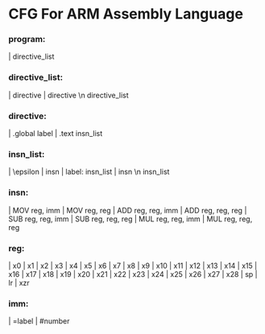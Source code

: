 # CFG For ARM Assembly Language

### program:
| directive\_list

### directive\_list:
| directive
| directive \\n directive\_list

### directive:
| .global label
| .text insn\_list

### insn\_list:
| \\epsilon
| insn
| label: insn\_list
| insn \\n insn\_list

### insn:
| MOV reg, imm
| MOV reg, reg
| ADD reg, reg, imm
| ADD reg, reg, reg
| SUB reg, reg, imm
| SUB reg, reg, reg
| MUL reg, reg, imm
| MUL reg, reg, reg

### reg:
| x0 | x1 | x2 | x3 | x4 | x5 | x6 | x7 | x8 | x9 | x10 | x11 | x12 | x13 | x14 | x15 | x16 | x17 | x18 | x19 | x20 | x21 | x22 | x23 | x24 | x25 | x26 | x27 | x28 | sp | lr | xzr

### imm:
| =label
| #number


